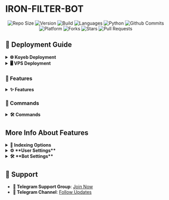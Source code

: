 # IRON-FILTER-BOT

<div align="center">
   <img src="https://img.shields.io/github/repo-size/IronmanHUB4VF/IRON-FILTER-BOT?color=green&label=Repo%20Size&labelColor=292c3b" alt="Repo Size">
   <img src="https://img.shields.io/badge/Version-1.0-brightgreen.svg" alt="Version">
   <img src="https://img.shields.io/badge/Build-Docker-blue" alt="Build">
   <img src="https://img.shields.io/github/languages/count/IronmanHUB4VF/IRON-FILTER-BOT?style=flat&label=Total%20Languages&labelColor=292c3b&color=blueviolet" alt="Languages">
   <img src="https://img.shields.io/github/languages/top/IronmanHUB4VF/IRON-FILTER-BOT?style=flat&logo=python&labelColor=292c3b" alt="Python">
   
   <img src="https://img.shields.io/github/commit-activity/m/IronmanHUB4VF/IRON-FILTER-BOT?logo=github&labelColor=292c3b&label=Github%20Commits" alt="Github Commits">
   <img src="https://img.shields.io/badge/Platform-Every-orange" alt="Platform">
   <img src="https://img.shields.io/github/forks/IronmanHUB4VF/IRON-FILTER-BOT?style=flat&logo=github&label=Forks&labelColor=292c3b&color=critical" alt="Forks">
   <img src="https://img.shields.io/github/stars/IronmanHUB4VF/IRON-FILTER-BOT?style=flat&logo=github&label=Stars&labelColor=292c3b&color=yellow" alt="Stars">
   <img src="https://img.shields.io/github/issues-pr-raw/IronmanHUB4VF/IRON-FILTER-BOT?style=flat&label=Open%20Pull%20Requests&labelColor=292c3b" alt="Pull Requests">
</div>

## 🚀 Deployment Guide

<details>
<summary><strong>🌐 Koyeb Deployment</strong></summary>

1. **🔗 Link Your Repository**: Connect your GitHub repository to Koyeb.
   - Navigate to your Koyeb dashboard.
   - Click on "Create Application" and choose "GitHub" as the source.
   - Select the `IRON-FILTER-BOT` repository.
2. **⚙️ Buildpack Selection**:
   - In the application settings, select `Dockerfile` as the buildpack.
   
3. **🔒 Environment Variables**:
   - If you haven’t added the `config.env` file to the repository, configure the necessary environment variables directly in Koyeb.
     - Go to the "Settings" tab, and under "Environment Variables," add the required variables (e.g., `TELEGRAM_API`, `TELEGRAM_HASH`, `BOT_TOKEN`).
     - **Variable Descriptions**:
        | Variable | Required | Description |
        |----------|----------|-------------|
        | `BOT_TOKEN` | ✅ | Telegram bot token from [@BotFather](https://t.me/BotFather) |
        | `TELEGRAM_HASH` | ✅ | Telegram API hash from [my.telegram.org](https://my.telegram.org) |
        | `LOG_CHANNEL` | ✅ | Channel ID for bot logs (start with `-100`) |
        | `DATABASE_CHANNEL` | ✅ | Channel ID for database storage |
        | `DATABASE_URL` | ✅ | MongoDB connection URL |
        | `FILES_DATABASE_URL` | ✅ | MongoDB connection URL for files |
        | `OWNER_ID` | ✅ | Your Telegram user ID |
        | `BOT_BASE_URL` | ✅ | Required only for webhook configuration |
        | `PORT` | ✅ | port for web server (default: 8080) |
4. **🌐 Exposed Ports**:
   - Set the `PORT` number to your desired value (recommended: `8080`).
5. **💾 Save and Deploy**:
   - Save the configuration.
   - Click on "Deploy" to initiate the build and deployment process.
6. **📊 Monitor Deployment**:
   - Check the "Logs" section to ensure the application is running without issues.

</details>

<details>
<summary><strong>🖥️ VPS Deployment</strong></summary>

1. **📂 Clone the Repository**:
   - Clone the repository to your local machine:
      ```bash
      git clone https://github.com/Ironman966232/IRON-FILTER-BOT.git
      ```
2. **📁 Navigate to Project Directory**:
   - Change to the project directory:
      ```bash
      cd IRON-FILTER-BOT
      ```
3. **🛠️ Add Configuration**:
   - Add the `config.env` file with your bot's credentials and settings to the root directory.
   - **Variable Descriptions**:
        | Variable | Required | Description |
        |----------|----------|-------------|
        | `BOT_TOKEN` | ✅ | Telegram bot token from [@BotFather](https://t.me/BotFather) |
        | `TELEGRAM_HASH` | ✅ | Telegram API hash from [my.telegram.org](https://my.telegram.org) |
        | `LOG_CHANNEL` | ✅ | Channel ID for bot logs (start with `-100`) |
        | `DATABASE_CHANNEL` | ✅ | Channel ID for database storage |
        | `DATABASE_URL` | ✅ | MongoDB connection URL |
        | `FILES_DATABASE_URL` | ✅ | MongoDB connection URL for files |
        | `OWNER_ID` | ✅ | Your Telegram user ID |
        | `BOT_BASE_URL` | ✅ | Required only for webhook configuration |
        | `PORT` | ✅ | port for web server (default: 8080) |
4. **🌐 Set Port**:
   - Update the `Dockerfile` to change the `PORT` if needed (default: `8080`).
5. **⬆️ Update System Packages**:
   ```bash
   sudo apt update
   ```
6. **🐍 Install Python**:
   ```bash
   sudo apt install python3 python3-pip
   ```
7. **🐋 Install Docker**:
   - Follow the [official Docker installation guide](https://docs.docker.com/engine/install/) or use the convenience script:
      ```bash
      curl -fsSL https://get.docker.com | bash
      ```
8. **Check Docker Work Or Not**
   ```bash
   docker --version
   ```
   - If Docker is installed, you'll see the version information.

   ```bash
   docker run hello-world
   ```
   - If successful, you'll see a message indicating the container has run and exited successfully.
9. **⚙️ Build Docker Image**:
   - Build the Docker image from the current directory:
      ```bash
      sudo docker build . -t ironfilter
      ```
10. **🚀 Run Docker Container**:
   - Run the Docker container with the specified port (8080 in this example):
      ```bash
      sudo docker run -p 8080:8080 ironfilter
      ```
11. **📊 Monitor Container**:
   - View logs to ensure the bot is running:
      ```bash
      sudo docker logs -f ironfilter
      ```

#### 🛑 Stopping Docker

1. **🔍 List Running Containers**:
   ```bash
   sudo docker ps
   ```
2. **🛑 Stop Container**:
   ```bash
   sudo docker stop <container-id>
   ```

3. **❌ Remove Container** (optional):
   ```bash
   sudo docker rm <container-id>
   ```
4. **❌ Remove Not Running Containers (including exited, created, or dead containers)**:
   ```bash
   sudo docker rm $(docker ps -aq --filter "status=exited" --filter "status=created" --filter "status=dead")
   ```


</details>

### 🎯 Features

<details>
<summary><strong>✨ Features</strong></summary>

- **🔒 File Security**: Securely manage files and protect them from unauthorized access.
- **📊 Analytics**: Track file usage and access patterns to optimize storage and improve user experience.
- **📂 File Indexing**: Index files from channels and messages, allowing users to easily access and manage their files.
- **💬 User Commands**: A user-friendly command interface for easy interaction with the bot.
- **🔐 Access Control**: Users must register to gain access to certain functionalities, ensuring secure usage.
- **⚡ Dynamic Responses**: The bot responds with inline buttons for various actions, enhancing user experience.
- **📈 Status Updates**: Provides users with current statistics about the bot's operations.
- **🔍 Filtering Options**: Users can filter files based on quality, language, season, year, and episode.
- **⚙️ Bot Settings**: Configurable options for bot behavior and functionality.
- **🔧 User Settings**: Customizable settings for individual users, including language and quality preferences.
</details>



### 📜 Commands

<details>
<summary><strong>🛠️ Commands</strong></summary>

- **/start**: Initializes the bot and provides access to its features. Users must register to use the bot.
- **/id**: To get user and chat id.
- **/stickerid**: To get sticker id.
- **/us**: Open User Settings.
- **/media_info**: Get Media info like audios, quality, subtitles, codec.
- **/minfo_json**: To get file information from telegram json.
- **/chats_list**: [ADMIN] To get all chats list where bot connected.
- **/checkrights <chat_id> [user_id]**: [ADMIN] To know the rights of the chat or users in the chat.
- **/stats**: [ADMIN] Check mongodb database stats.
- **/index**: Starts the indexing process for files in a channel.
- **/bstats**: [ADMIN] Check Bot & System stats.
- **/ping**: [ADMIN] check between server to bot connection speed.
- **/help**: Get detailed help.
- **/deletefile**: [ADMIN] for delete single file in mongodb.
- **/deletefiles**: [ADMIN] for delete multiple file in mongodb.
- **/delpmuser <user_id>**: [ADMIN] for delete specific PM user from mongodb.
- **/delfsubuser <user_id>**: [ADMIN] for delete specific Fsub user from mongodb.
- **/setskip <link1> <link2>**: [ADMIN] for skip files to index
- **/authorize**: [ADMIN] To authorize user.
- **/unauthorize**: [ADMIN] To unauthorize user.
- **/addsudo**: [ADMIN] To promote user to sudo user.
- **/rmsudo**: [ADMIN] To demote sudo user to user.
- **/bs**: [ADMIN] Open Bot settings.
- **/broadcast**: [ADMIN] Broadcast message to all users.
- **/log**: [ADMIN] View log.
- **/showskip**: [ADMIN] Displays the current skip IDs.
- **/restart**: [ADMIN] Restart the bot
</details>

## More Info About Features
<details>
- <summary><strong>📂 Indexing Options</strong></summary>

- The IRON-FILTER-BOT supports two indexing formats, giving you flexibility in how files are listed:

- **Up-to-Down:**

- Files are indexed in ascending order, starting from the oldest message to the newest.
- Ideal for maintaining a chronological order of files.

- **Down-to-Up:**

- Files are indexed in descending order, starting from the newest message to the oldest.
- Perfect for prioritizing recently added files.

- You can choose the desired format during the indexing process to suit your needs.
  
- **For more details [Click Here](https://justpaste.it/44h6r)**
</details>

<details>
<summary><strong>⚙️ **User Settings**</strong></summary>

🌍 **Language**
- Choose your preferred language for the bot’s responses. Available options include languages like English, Hindi, Telugu, and more!
- You can set or update your language anytime. If you want to reset to default, simply use the reset option.

🎥 **Quality**
- Set your preferred video quality (e.g., 360p, 720p, 1080p). This setting ensures that the content delivered to you matches your preferred quality.

📂 **File Type**
- Choose what type of files you want to receive (Video, Audio, or Document). Whether you're looking for multimedia files or documents, this setting ensures you get the right format.

🍿 **IMDB Integration**
- Turn IMDB results on or off based on your preference. When enabled, you will receive IMDB-related information alongside content.

**How to Access User Settings**:
1. Tap on any of the available settings options (Language, Quality, etc.).
2. Choose your desired value or reset to the default.
3. Use the 'Back' button to go to the previous menu or 'Close' to exit the settings menu.

---

💡 **How It Works**

- **User Settings** are stored and managed per user, meaning you can personalize your settings.
- Changes to your settings take effect immediately.
- You can also **reset** all settings or specific ones like language and quality at any time.
- The bot uses **pagination** to make it easy for you to browse through options (like a long list of languages or qualities).

- **For More Details [Click Here](https://justpaste.it/es4l2)**
---
</details>

<details>
<summary><strong>🛠 **Bot Settings**</strong></summary>

- **Bot settings** are the configuration controls for how the bot behaves and interacts with users.
- These settings are managed by the bot administrator and sudo users and can include settings for the bot's responses, command prefixes, and system behaviors.
- These can be accessed by the bot administrator and can include settings for the bot's responses, command prefixes, and system behaviors.
- Users will not need to modify these settings, but the bot admin can tweak them for better performance.

- **For More Details [Click Here](https://justpaste.it/auizk)**
---
</details>

## 🔗 Support

- **💬 Telegram Support Group**: [Join Now](https://t.me/movie_and_series_hub4vf)
- **📣 Telegram Channel**: [Follow Updates](https://t.me/BOT_UPDATE_HUB4VF)
